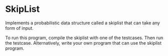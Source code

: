 # SkipList
Implements a probabilistic data structure called a skiplist that can take any form of input.

To run this program, compile the skiplist with one of the testcases. Then run the testcase.
Alternatively, write your own program that can use the skiplist program.
